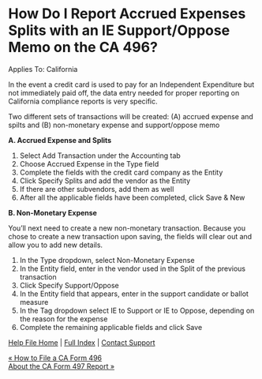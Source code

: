  How Do I Report Accrued Expenses Splits with an IE Support/Oppose Memo on the CA 496?
==========

Applies To: California

In the event a credit card is used to pay for an Independent Expenditure but not immediately paid off, the data entry needed for proper reporting on California compliance reports is very specific. 

Two different sets of transactions will be created: (A) accrued expense and spilts and (B) non-monetary expense and support/oppose memo

**A. Accrued Expense and Splits**

1. Select Add Transaction under the Accounting tab
2. Choose Accrued Expense in the Type field
3. Complete the fields with the credit card company as the Entity
4. Click Specify Splits and add the vendor as the Entity
5. If there are other subvendors, add them as well
6. After all the applicable fields have been completed, click Save & New

**B. Non-Monetary Expense**

You’ll next need to create a new non-monetary transaction. Because you chose to create a new transaction upon saving, the fields will clear out and allow you to add new details.

1. In the Type dropdown, select Non-Monetary Expense
2. In the Entity field, enter in the vendor used in the Split of the previous transaction
3. Click Specify Support/Oppose
4. In the Entity field that appears, enter in the support candidate or ballot measure
5. In the Tag dropdown select IE to Support or IE to Oppose, depending on the reason for the expense
6. Complete the remaining applicable fields and click Save

[Help File Home](/help/) | [Full Index](/Help-File-Directory/) | [Contact Support](mailto:support@ISPolitical.com)

[« How to File a CA Form 496](/How-to-File-a-CA-Form-496)  
[About the CA Form 497 Report »](/About-the-CA-Form-497-Report)